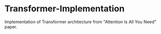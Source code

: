 # Transformer-Implementation
Implementation of Transformer architecture from "Attention Is All You Need" paper.
